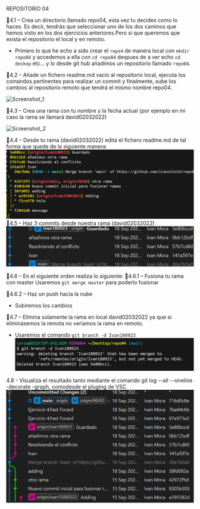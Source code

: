 REPOSITORIO 04

📌4.1 – Crea un directorio llamado repo04, esta vez tu decides como lo haces. Es decir, tendrás que
seleccionar uno de los dos caminos que hemos visto en los dos ejercicios anteriores.Pero si que
queremos que exista el repositorio el local y en remoto.

- Primero lo que he echo a sido crear el `repo4`
  de manera local con `mkdir repo04` y accedemos a ella con `cd repo04` despues de a ver echo `cd deskop` etc... y lo desde git hub añadimos un repositorio llamado `repo04`.

📌4.2 – Añade un fichero readme.md vacío al repositorio local, ejecuta los comandos pertinentes para realizar un commit y finalmente, sube los cambios al repositorio remoto que tendrá el mismo nombre repo04.

<img width="364" alt="Screenshot_1" src="https://github.com/ivannito14/repo04/assets/144459495/4517deb5-6f4b-44e5-9fd2-d64c7e46c2c4">


📌4.3 – Crea una rama con tu nombre y la fecha actual (por ejemplo en mi caso la rama se llamará
david02032022)

![Screenshot_2](https://github.com/ivannito14/repo04/assets/144459495/be69066a-0375-4b46-bad7-4c564856dbd7)


📌4.4 – Desde tu rama (david02032022) edita el fichero readme.md de tal forma que quede de la siguiente
manera:
![Alt text](Screenshot_5.png)
📌4.5 – Haz 3 commits desde nuestra rama (david02032022)
![Alt text](imagenes/Screenshot_6.png)


📌4.6 – En el siguiente orden realiza lo siguiente:
📌4.6.1 – Fusiona tu rama con master
Usaremos ``git merge master`` para poderlo fusionar 

📌4.6.2 – Haz un push hacía la nube
- Subiremos los cambios 

📌4.7 – Elimina solamente la rama en local david02032022 ya que si eliminásemos la remota no veríamos la rama en remoto.
- Usaremos el comando ``git branch -d Ivan180923``
![Alt text](Screenshot_7.png)

4.8 - Visualiza el resultado tanto mediante el comando git log --all --oneline -decorate –graph, comodesde el pluging de VSC
![Alt text](Screenshot_8.png)
